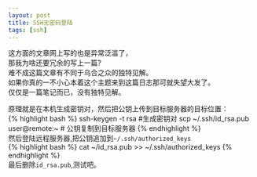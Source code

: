 ```yaml
---
layout: post
title: SSH无密码登陆
tags: [ssh]
---
```


这方面的文章网上写的也是异常泛滥了，  
那我为啥还要冗余的写上一篇?  
难不成这篇文章有不同于乌合之众的独特见解。  
如果你真的一不小心本着这个主题来到这篇日志那可就失望大发了。  
仅仅是一篇笔记而已，没有独特见解。


原理就是在本机生成密钥对，然后把公钥上传到目标服务器的目标位置：  
{% highlight bash %} 
ssh-keygen -t rsa   #生成密钥对 
scp ~/.ssh/id_rsa.pub user@remote:~     # 公钥复制到目标服务器 
{% endhighlight %}  
然后登陆远程服务器,把公钥追加到`~/.ssh/authorized_keys`  
{% highlight bash %} 
cat ~/id_rsa.pub >> ~/.ssh/authorized_keys 
{% endhighlight %}  
最后删除`id_rsa.pub`,测试吧。  
